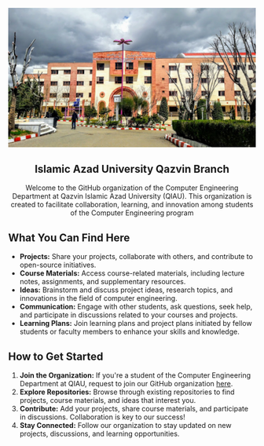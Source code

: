<p align="center">
  <a href="https://github.com/QSSLibrary">
  <img src="https://github.com/QIAU-CE/Assets/blob/main/images/ce-department.jpg?raw=true"></a>
</p>

<div align="center">
    <h2>Islamic Azad University Qazvin Branch</h2>
    <p>Welcome to the GitHub organization of the Computer Engineering Department at Qazvin Islamic Azad University (QIAU). This organization is created to facilitate collaboration, learning, and innovation among students of the Computer Engineering program</p>
</div>

## What You Can Find Here
- **Projects:** Share your projects, collaborate with others, and contribute to open-source initiatives.
- **Course Materials:** Access course-related materials, including lecture notes, assignments, and supplementary resources.
- **Ideas:** Brainstorm and discuss project ideas, research topics, and innovations in the field of computer engineering.
- **Communication:** Engage with other students, ask questions, seek help, and participate in discussions related to your courses and projects.
- **Learning Plans:** Join learning plans and project plans initiated by fellow students or faculty members to enhance your skills and knowledge.

## How to Get Started
1. **Join the Organization:** If you're a student of the Computer Engineering Department at QIAU, request to join our GitHub organization [here](#link-to-join).
2. **Explore Repositories:** Browse through existing repositories to find projects, course materials, and ideas that interest you.
3. **Contribute:** Add your projects, share course materials, and participate in discussions. Collaboration is key to our success!
4. **Stay Connected:** Follow our organization to stay updated on new projects, discussions, and learning opportunities.
